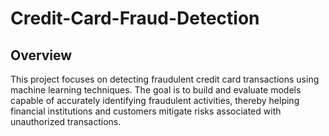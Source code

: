 # Credit-Card-Fraud-Detection

## Overview

This project focuses on detecting fraudulent credit card transactions using machine learning techniques. The goal is to build and evaluate models capable of accurately identifying fraudulent activities, thereby helping financial institutions and customers mitigate risks associated with unauthorized transactions.
